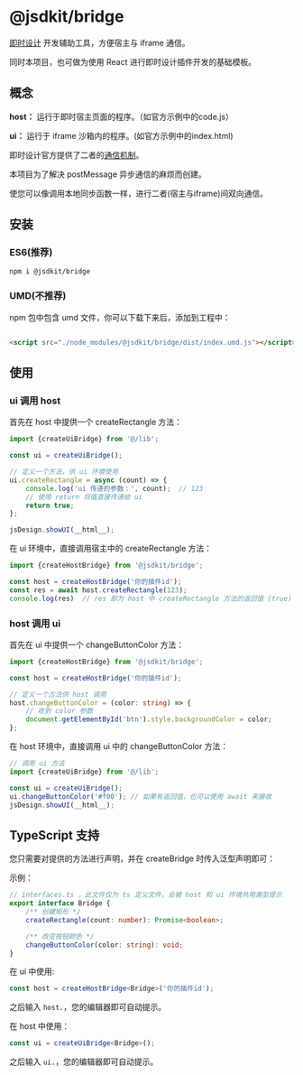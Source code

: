 # @jsdkit/bridge

[即时设计](https://js.design/) 开发辅助工具，方便宿主与 iframe 通信。

同时本项目，也可做为使用 React 进行即时设计插件开发的基础模板。

## 概念

**host：** 运行于即时宿主页面的程序。（如官方示例中的code.js）

**ui：** 运行于 iframe 沙箱内的程序。(如官方示例中的index.html)

即时设计官方提供了二者的[通信机制](https://js.design/developer-doc/Guide/2.Development/2.GUI)。

本项目为了解决 postMessage 异步通信的麻烦而创建。

使您可以像调用本地同步函数一样，进行二者(宿主与iframe)间双向通信。

## 安装

### ES6(推荐)

```shell
npm i @jsdkit/bridge
```

### UMD(不推荐)

npm 包中包含 umd 文件，你可以下载下来后，添加到工程中：

```html

<script src="./node_modules/@jsdkit/bridge/dist/index.umd.js"></script>
```

## 使用

### ui 调用 host

首先在 host 中提供一个 createRectangle 方法：

```typescript
import {createUiBridge} from '@/lib';

const ui = createUiBridge();

// 定义一个方法，供 ui 环境使用
ui.createRectangle = async (count) => {
    console.log('ui 传递的参数：', count);  // 123
    // 使用 return 将值直接传递给 ui
    return true;
};

jsDesign.showUI(__html__);
```

在 ui 环境中，直接调用宿主中的 createRectangle 方法：

```typescript
import {createHostBridge} from '@jsdkit/bridge';

const host = createHostBridge('你的插件id');
const res = await host.createRectangle(123);
console.log(res)  // res 即为 host 中 createRectangle 方法的返回值 (true)
```

### host 调用 ui

首先在 ui 中提供一个 changeButtonColor 方法：

```typescript
import {createHostBridge} from '@jsdkit/bridge';

const host = createHostBridge('你的插件id');

// 定义一个方法供 host 调用
host.changeButtonColor = (color: string) => {
    // 收到 color 参数
    document.getElementById('btn').style.backgroundColor = color;
};
```

在 host 环境中，直接调用 ui 中的 changeButtonColor 方法：

```typescript
// 调用 ui 方法
import {createUiBridge} from '@/lib';

const ui = createUiBridge();
ui.changeButtonColor('#f00'); // 如果有返回值，也可以使用 await 来接收
jsDesign.showUI(__html__);
```

## TypeScript 支持

您只需要对提供的方法进行声明，并在 createBridge 时传入泛型声明即可：

示例：

```typescript
// interfaces.ts ，此文件仅为 ts 定义文件，会被 host 和 ui 环境共用类型提示
export interface Bridge {
    /** 创建矩形 */
    createRectangle(count: number): Promise<boolean>;

    /** 改变按钮颜色 */
    changeButtonColor(color: string): void;
}
```

在 ui 中使用:

```typescript
const host = createHostBridge<Bridge>('你的插件id');
```

之后输入 `host.`，您的编辑器即可自动提示。

在 host 中使用：

```typescript
const ui = createUiBridge<Bridge>();
```

之后输入 `ui.`，您的编辑器即可自动提示。
